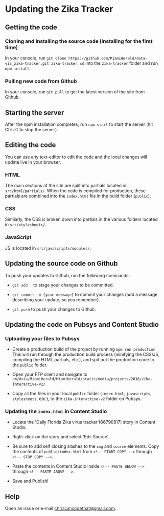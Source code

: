 # Updating the Zika Tracker

## Getting the code

### Cloning and installing the source code (Installing for the first time)

In your console, run `git clone https://github.com/MiamiHerald/data-viz_zika-tracker.git zika-tracker`.  `cd` into the `zika-tracker` folder and run `npm install`.  

### Pulling new code from Github

In your console, run `git pull` to get the latest version of the site from Github.

## Starting the server

After the npm installation completes, run `npm start` to start the server (hit Ctrl+C to stop the server).

## Editing the code

You can use any text-editor to edit the code and the local changes will update live in your browser.

### HTML

The main sections of the site are split into partials located in `src/html/partials/`.  When the code is compiled for production, these partials are combined into the `index.html` file in the build folder (`public`).

### CSS

Similarly, the CSS is broken down into partials in the various folders located in `src/stylesheets/`.

### JavaScript

JS is located in `src/javascripts/modules/`.

## Updating the source code on Github

To push your updates to Github, run the following commands:

* `git add .` to stage your changes to be committed.

* `git commit -m [your message]` to commit your changes (add a message describing your update, so you remember).

* `git push` to push your changes to Github.

## Updating the code on Pubsys and Content Studio

### Uploading your files to Pubsys

* Create a production build of the project by running `npm run production`.  This will run through the production build process (minifying the CSS/JS, compiling the HTML partials, etc.), and spit out the production code to the `public` folder.

* Open your FTP client and navigate to `nm/data/MiamiHerald/MiamiHerald/static/media/projects/2016/zika-interactive-v2/`.

* Copy all the files in your local `public` folder (`index.html`, `javascripts`, `stylesheets`, etc.), to the `zika-interactive-v2` folder on Pubsys.

### Updating the `index.html` in Content Studio

* Locate the 'Daily Florida Zika virus tracker'(66790817) story in Content Studio.

* Right-click on the story and select 'Edit Source'.

* Be sure to add self closing slashes to the `img` and `source` elements. Copy the contents of `public/index.html` from `<!-- START COPY -->` through `<!-- STOP COPY -->`.

* Paste the contents in Content Studio inside `<!-- PASTE BELOW -->` through `<!-- PASTE ABOVE -->`.

* Save and Publish!

## Help

Open an issue or e-mail chriscancodethat@gmail.com.
